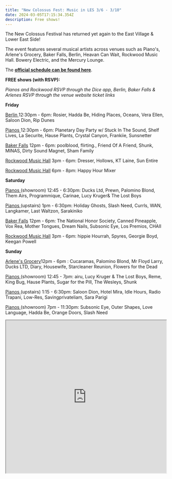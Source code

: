 ```yaml
---
title: "New Colossus Fest: Music in LES 3/6 - 3/10"
date: 2024-03-05T17:15:34.354Z
description: Free shows!
---
```

T﻿he New Colossus Festival has returned yet again to the East Village & Lower East Side!

T﻿he event features several musical artists across venues such as Piano's, Arlene's Grocery, Baker Falls, Berlin, Heavan Can Wait, Rockwood Music Hall. Bowery Electric, and the Mercury Lounge. 

T﻿he **[official schedule can be found here](https://www.newcolossusfestival.com/schedule)**. 

**F﻿REE shows (with RSVP):**

*P﻿ianos and Rockwood RSVP through the Dice app, Berlin, Baker Falls & Arlenes RSVP through the venue website ticket links*

**F﻿riday**

[B﻿erlin ](https://berlin.nyc/calendar/)12:30pm - 6pm: Rosier, Hadda Be, Hiding Places, Oceans, Vera Ellen, Saloon Dion, Rip Dunes

[P﻿ianos ](https://pianosnyc.com/shows)12:30pm - 6pm: Planetary Day Party w/ Stuck In The Sound, Shelf Lives, La Securite, Hause Plants, Crystal Canyon, Frankiie, Sunsnetter

[B﻿aker Falls](https://ny.knittingfactory.com/tm-event/new-colossus-festival-free-day-party-2/) 12pm - 6pm: poolblood, flirting., Friend Of A Friend, Shunk, MINAS, Dirty Sound Magnet, Sham Family

[R﻿ockwood Music Hall](https://www.newcolossusfestival.com/schedule) 3pm - 6pm: Dresser, Hollows, KT Laine, Sun Entire

[R﻿ockwood Music Hall](https://shotgun.live/fr/events/happy-hour-mixer-by-groover-new-colossus-festival) 6pm - 8pm: Happy Hour Mixer 

**S﻿aturday**

[P﻿ianos ](https://pianosnyc.com/shows)(showroom) 12:45 - 6:30pm: Ducks Ltd, Prewn, Palomino Blond, Them Airs, Programmique, Carinae, Lucy Kruger& The Lost Boys

[P﻿ianos ](https://pianosnyc.com/shows)(upstairs) 1pm - 6:30pm: Holiday Ghosts, Slash Need, Currls, WAN, Langkamer, Last Waltzon, Sarakiniko

[B﻿aker Falls](https://ny.knittingfactory.com/tm-event/new-colossus-festival-saturday-free-day-party/) 12pm - 6pm: The National Honor Society, Canned Pineapple, Vox Rea, Mother Tongues, Dream Nails, Subsonic Eye, Los Premios, CHAII

[R﻿ockwood Music Hall](https://www.newcolossusfestival.com/schedule) 3pm - 6pm: hippie Hourrah, Spyres, Georgie Boyd, Keegan Powell

**S﻿unday**

[A﻿rlene's Grocery](https://www.arlenesgrocerynyc.com/upcoming-events)12pm - 6pm : Cucaramas, Palomino Blond, Mr Floyd Larry, Ducks LTD, Diary, Housewife, Starcleaner Reunion, Flowers for the Dead 

[P﻿ianos ](https://pianosnyc.com/shows)(showroom) 12:45 - 7pm: airu, Lucy Kruger & The Lost Boys, Reme, King Bug, Hause Plants, Sugar for the Pill, The Wesleys, Shunk

[P﻿ianos ](https://pianosnyc.com/shows)(upstairs) 1:15 - 6:30pm: Saloon Dion, Hotel Mira, Idle Hours, Radio Trapani, Low-Res, Savingprivateliam, Sara Parigi

[P﻿ianos ](https://pianosnyc.com/shows)(showroom) 7pm - 11:30pm: Subsonic Eye, Outer Shapes, Love Language, Hadda Be, Orange Doors, Slash Need

<iframe src="https://www.google.com/maps/d/u/1/embed?mid=1QqI0D9dmi3KVIy979LLEB9WgU0k0drQ&ehbc=2E312F" width="100%" height="480"></iframe>